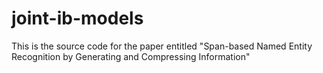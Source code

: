# joint-ib-models
This is the source code for the paper entitled "Span-based Named Entity Recognition by Generating and Compressing Information" 
